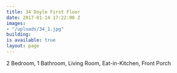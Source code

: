 ```yaml
---
title: 34 Doyle First Floor
date: 2017-01-14 17:22:00 Z
images:
- "/uploads/34_1.jpg"
building: 
is available: true
layout: page
---
```


2 Bedroom, 1 Bathroom, Living Room, Eat-in-Kitchen, Front Porch